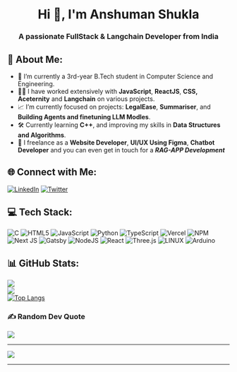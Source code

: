<h1 align="center">Hi 👋, I'm Anshuman Shukla</h1>
<h3 align="center">A passionate FullStack & Langchain Developer from India</h3>

## 🚀 About Me:
- 🌱 I’m currently a 3rd-year B.Tech student in Computer Science and Engineering.
- 👨‍💻 I have worked extensively with **JavaScript**, **ReactJS**, **CSS, Aceternity** and **Langchain** on various projects.
- 📈 I’m currently focused on projects: **LegalEase**, **Summariser**, and **Building Agents and finetuning LLM Modles**.
- 🛠️ Currently learning  **C++**, and improving my skills in **Data Structures and Algorithms**.
- 🎨 I freelance as a **Website Developer**, **UI/UX Using Figma**, **Chatbot Developer** and you can even get in touch for a ***RAG-APP Development***

## 🌐 Connect with Me:
[![LinkedIn](https://img.shields.io/badge/LinkedIn-%230077B5.svg?style=for-the-badge&logo=linkedin&logoColor=white)](https://www.linkedin.com/in/-anshumanshukla-/) [![Twitter](https://img.shields.io/badge/Twitter-%231DA1F2.svg?style=for-the-badge&logo=Twitter&logoColor=white)](https://twitter.com/anshuman_twts)

## 💻 Tech Stack:
![C](https://img.shields.io/badge/c-%2300599C.svg?style=for-the-badge&logo=c&logoColor=white) ![HTML5](https://img.shields.io/badge/html5-%23E34F26.svg?style=for-the-badge&logo=html5&logoColor=white) ![JavaScript](https://img.shields.io/badge/javascript-%23323330.svg?style=for-the-badge&logo=javascript&logoColor=%23F7DF1E) ![Python](https://img.shields.io/badge/python-3670A0?style=for-the-badge&logo=python&logoColor=ffdd54) ![TypeScript](https://img.shields.io/badge/typescript-%23007ACC.svg?style=for-the-badge&logo=typescript&logoColor=white) ![Vercel](https://img.shields.io/badge/vercel-%23000000.svg?style=for-the-badge&logo=vercel&logoColor=white) ![NPM](https://img.shields.io/badge/NPM-%23000000.svg?style=for-the-badge&logo=npm&logoColor=white) ![Next JS](https://img.shields.io/badge/Next-black?style=for-the-badge&logo=next.js&logoColor=white) ![Gatsby](https://img.shields.io/badge/Gatsby-%23663399.svg?style=for-the-badge&logo=gatsby&logoColor=white) ![NodeJS](https://img.shields.io/badge/node.js-6DA55F?style=for-the-badge&logo=node.js&logoColor=white) ![React](https://img.shields.io/badge/react-%2320232a.svg?style=for-the-badge&logo=react&logoColor=%2361DAFB) ![Three.js](https://img.shields.io/badge/threejs-black?style=for-the-badge&logo=three.js&logoColor=white) ![LINUX](https://img.shields.io/badge/Linux-FCC624?style=for-the-badge&logo=linux&logoColor=black) ![Arduino](https://img.shields.io/badge/-Arduino-00979D?style=for-the-badge&logo=Arduino&logoColor=white)

## 📊 GitHub Stats:
![](https://github-readme-stats.vercel.app/api?username=anshuman-com&theme=gruvbox&hide_border=false&include_all_commits=true&count_private=true)<br/>
![](https://github-readme-streak-stats.herokuapp.com/?user=anshuman-com&theme=gruvbox&hide_border=false)<br/>
[![Top Langs](https://github-readme-stats.vercel.app/api/top-langs/?username=anuraghazra&layout=compact&theme=gruvbox)](https://github.com/anuraghazra/github-readme-stats)


### ✍️ Random Dev Quote
![](https://quotes-github-readme.vercel.app/api?type=horizontal&theme=tokyonight)

---

[![](https://visitcount.itsvg.in/api?id=anshuman-com&icon=2&color=7)](https://visitcount.itsvg.in)

---
